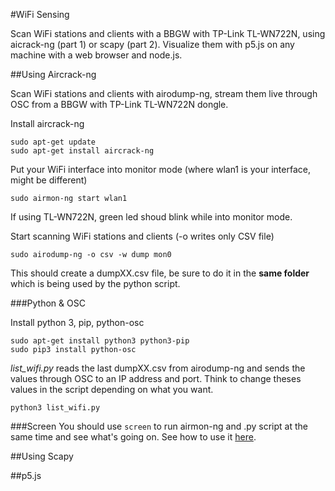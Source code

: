 #WiFi Sensing

Scan WiFi stations and clients with a BBGW with TP-Link TL-WN722N, using aicrack-ng (part 1) or scapy (part 2).
Visualize them with p5.js on any machine with a web browser and node.js.

##Using Aircrack-ng

Scan WiFi stations and clients with airodump-ng, stream them live through OSC from a BBGW with TP-Link TL-WN722N dongle. 

Install aircrack-ng
```
sudo apt-get update
sudo apt-get install aircrack-ng
```

Put your WiFi interface into monitor mode (where wlan1 is your interface, might be different)
```
sudo airmon-ng start wlan1
```
If using TL-WN722N, green led shoud blink while into monitor mode.


Start scanning WiFi stations and clients (-o writes only CSV file)
```
sudo airodump-ng -o csv -w dump mon0
```
This should create a dumpXX.csv file, be sure to do it in the __same folder__ which is being used by the python script.

###Python & OSC

Install python 3, pip, python-osc
```
sudo apt-get install python3 python3-pip
sudo pip3 install python-osc
```
_list_wifi.py_ reads the last dumpXX.csv from airodump-ng and sends the values through OSC to an IP address and port. Think to change theses values in the script depending on what you want.
```
python3 list_wifi.py
```

###Screen
You should use `screen` to run airmon-ng and .py script at the same time and see what's going on.
See how to use it [here](http://aperiodic.net/screen/quick_reference).

##Using Scapy

##p5.js
